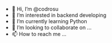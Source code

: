 - 👋 Hi, I’m @codrosu
- 👀 I’m interested in backend developing
- 🌱 I’m currently learning Python
- 💞️ I’m looking to collaborate on ...
- 📫 How to reach me ...

<!---
codrosu/codrosu is a ✨ special ✨ repository because its `README.md` (this file) appears on your GitHub profile.
You can click the Preview link to take a look at your changes.
--->
